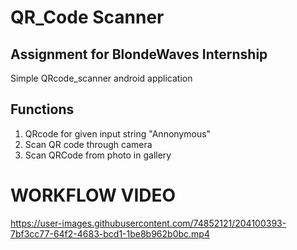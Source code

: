 # QR_Code Scanner
## Assignment for BlondeWaves Internship 

Simple QRcode_scanner android application

## Functions
1. QRcode for given input string "Annonymous"
2. Scan QR code through camera
3. Scan QRCode from photo in gallery

# WORKFLOW VIDEO



https://user-images.githubusercontent.com/74852121/204100393-7bf3cc77-64f2-4683-bcd1-1be8b962b0bc.mp4

